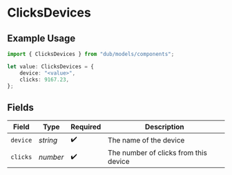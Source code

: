 # ClicksDevices

## Example Usage

```typescript
import { ClicksDevices } from "dub/models/components";

let value: ClicksDevices = {
    device: "<value>",
    clicks: 9167.23,
};
```

## Fields

| Field                                 | Type                                  | Required                              | Description                           |
| ------------------------------------- | ------------------------------------- | ------------------------------------- | ------------------------------------- |
| `device`                              | *string*                              | :heavy_check_mark:                    | The name of the device                |
| `clicks`                              | *number*                              | :heavy_check_mark:                    | The number of clicks from this device |